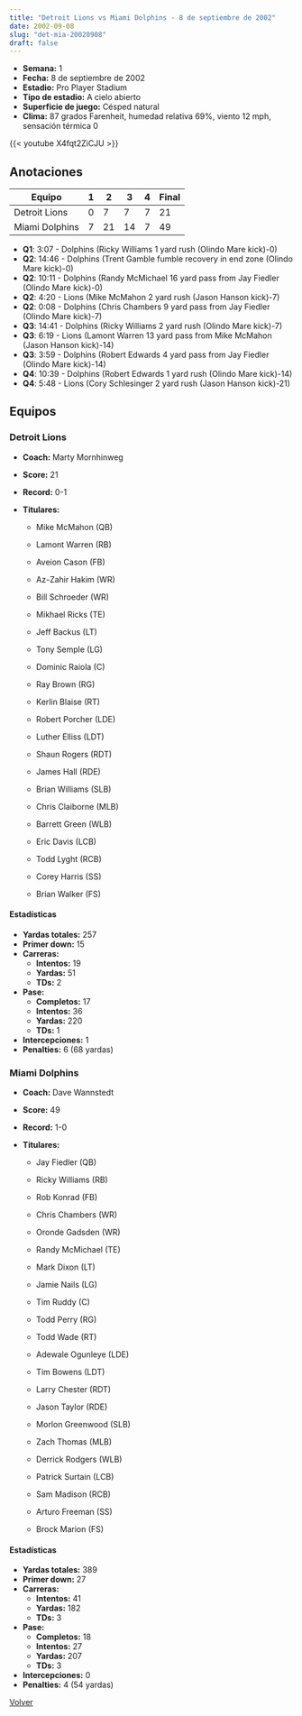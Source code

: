 ```yaml
---
title: "Detroit Lions vs Miami Dolphins - 8 de septiembre de 2002"
date: 2002-09-08
slug: "det-mia-20020908"
draft: false
---
```


- **Semana:** 1
- **Fecha:** 8 de septiembre de 2002
- **Estadio:** Pro Player Stadium
- **Tipo de estadio:** A cielo abierto
- **Superficie de juego:** Césped natural
- **Clima:** 87 grados Farenheit, humedad relativa 69%, viento 12 mph, sensación térmica 0


{{< youtube X4fqt2ZiCJU >}}


## Anotaciones
| Equipo | 1 | 2 | 3 | 4 | Final |
|--------|---|---|---|---|-------|
| Detroit Lions  | 0 | 7 | 7 | 7  | 21 |
| Miami Dolphins  | 7 | 21 | 14 | 7  | 49 |
- **Q1**: 3:07 - Dolphins (Ricky Williams 1 yard rush (Olindo Mare kick)-0)
- **Q2**: 14:46 - Dolphins (Trent Gamble fumble recovery in end zone (Olindo Mare kick)-0)
- **Q2**: 10:11 - Dolphins (Randy McMichael 16 yard pass from Jay Fiedler (Olindo Mare kick)-0)
- **Q2**: 4:20 - Lions (Mike McMahon 2 yard rush (Jason Hanson kick)-7)
- **Q2**: 0:08 - Dolphins (Chris Chambers 9 yard pass from Jay Fiedler (Olindo Mare kick)-7)
- **Q3**: 14:41 - Dolphins (Ricky Williams 2 yard rush (Olindo Mare kick)-7)
- **Q3**: 6:19 - Lions (Lamont Warren 13 yard pass from Mike McMahon (Jason Hanson kick)-14)
- **Q3**: 3:59 - Dolphins (Robert Edwards 4 yard pass from Jay Fiedler (Olindo Mare kick)-14)
- **Q4**: 10:39 - Dolphins (Robert Edwards 1 yard rush (Olindo Mare kick)-14)
- **Q4**: 5:48 - Lions (Cory Schlesinger 2 yard rush (Jason Hanson kick)-21)


## Equipos


### Detroit Lions
* **Coach:** Marty Mornhinweg
* **Score:** 21
* **Record:** 0-1
* **Titulares:** 

  * Mike McMahon (QB) 

  * Lamont Warren (RB) 

  * Aveion Cason (FB) 

  * Az-Zahir Hakim (WR) 

  * Bill Schroeder (WR) 

  * Mikhael Ricks (TE) 

  * Jeff Backus (LT) 

  * Tony Semple (LG) 

  * Dominic Raiola (C) 

  * Ray Brown (RG) 

  * Kerlin Blaise (RT) 

  * Robert Porcher (LDE) 

  * Luther Elliss (LDT) 

  * Shaun Rogers (RDT) 

  * James Hall (RDE) 

  * Brian Williams (SLB) 

  * Chris Claiborne (MLB) 

  * Barrett Green (WLB) 

  * Eric Davis (LCB) 

  * Todd Lyght (RCB) 

  * Corey Harris (SS) 

  * Brian Walker (FS) 

#### Estadísticas
* **Yardas totales:** 257
* **Primer down:** 15
* **Carreras:**
  * **Intentos:** 19
  * **Yardas:** 51
  * **TDs:** 2
* **Pase:**
  * **Completos:** 17
  * **Intentos:** 36
  * **Yardas:** 220
  * **TDs:** 1
* **Intercepciones:** 1
* **Penalties:** 6 (68 yardas)

### Miami Dolphins
* **Coach:** Dave Wannstedt
* **Score:** 49
* **Record:** 1-0
* **Titulares:** 

  * Jay Fiedler (QB) 

  * Ricky Williams (RB) 

  * Rob Konrad (FB) 

  * Chris Chambers (WR) 

  * Oronde Gadsden (WR) 

  * Randy McMichael (TE) 

  * Mark Dixon (LT) 

  * Jamie Nails (LG) 

  * Tim Ruddy (C) 

  * Todd Perry (RG) 

  * Todd Wade (RT) 

  * Adewale Ogunleye (LDE) 

  * Tim Bowens (LDT) 

  * Larry Chester (RDT) 

  * Jason Taylor (RDE) 

  * Morlon Greenwood (SLB) 

  * Zach Thomas (MLB) 

  * Derrick Rodgers (WLB) 

  * Patrick Surtain (LCB) 

  * Sam Madison (RCB) 

  * Arturo Freeman (SS) 

  * Brock Marion (FS) 

#### Estadísticas
* **Yardas totales:** 389
* **Primer down:** 27
* **Carreras:**
  * **Intentos:** 41
  * **Yardas:** 182
  * **TDs:** 3
* **Pase:**
  * **Completos:** 18
  * **Intentos:** 27
  * **Yardas:** 207
  * **TDs:** 3
* **Intercepciones:** 0
* **Penalties:** 4 (54 yardas)


[Volver](/historia/2002)
